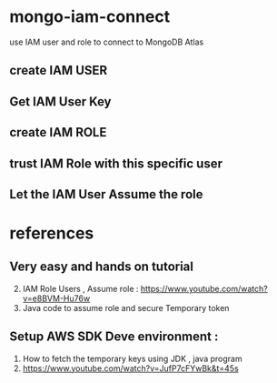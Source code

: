# mongo-iam-connect
use IAM user and role to connect to MongoDB Atlas

## create IAM USER

## Get IAM User Key 
## create IAM ROLE
## trust IAM Role with this specific user 
## Let the IAM User Assume the role



# references
## Very easy and hands on tutorial 
2. IAM  Role Users , Assume role  :  https://www.youtube.com/watch?v=e8BVM-Hu76w
3. Java code to assume  role and secure Temporary token

## Setup AWS SDK Deve environment :
1. How to fetch the temporary keys using JDK , java program
2. https://www.youtube.com/watch?v=JufP7cFYwBk&t=45s

